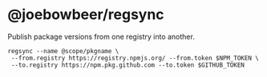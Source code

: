# @joebowbeer/regsync
Publish package versions from one registry into another.

```shell script
regsync --name @scope/pkgname \
 --from.registry https://registry.npmjs.org/ --from.token $NPM_TOKEN \
 --to.registry https://npm.pkg.github.com --to.token $GITHUB_TOKEN
```
